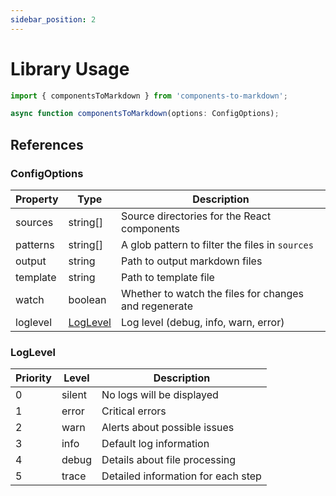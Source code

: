 ```yaml
---
sidebar_position: 2
---
```


# Library Usage

```ts title="Import"
import { componentsToMarkdown } from 'components-to-markdown';
```

```ts title="Main function"
async function componentsToMarkdown(options: ConfigOptions);
```

## References

### ConfigOptions

| Property | Type                  | Description                                           |
| -------- | --------------------- | ----------------------------------------------------- |
| sources  | string[]              | Source directories for the React components           |
| patterns | string[]              | A glob pattern to filter the files in `sources`       |
| output   | string                | Path to output markdown files                         |
| template | string                | Path to template file                                 |
| watch    | boolean               | Whether to watch the files for changes and regenerate |
| loglevel | [LogLevel](#loglevel) | Log level (debug, info, warn, error)                  |

### LogLevel

| Priority | Level  | Description                        |
| -------- | ------ | ---------------------------------- |
| 0        | silent | No logs will be displayed          |
| 1        | error  | Critical errors                    |
| 2        | warn   | Alerts about possible issues       |
| 3        | info   | Default log information            |
| 4        | debug  | Details about file processing      |
| 5        | trace  | Detailed information for each step |
